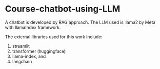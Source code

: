 # Course-chatbot-using-LLM
A chatbot is developed by RAG approach. The LLM used is llama2 by Meta with llamaIndex framework.

The external libraries used for this work include:

1) streamlit
2) transformer (huggingface)
3) llama-index, and
4) langchain
